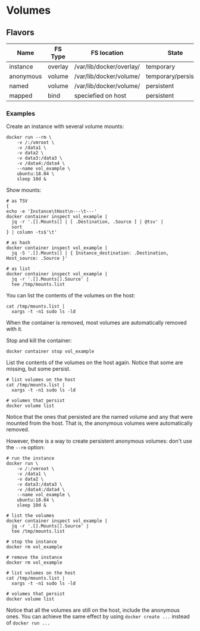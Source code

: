 # Volumes
## Flavors
| Name | FS Type | FS location | State |
| --- | --- | --- | --- |
| instance | overlay | /var/lib/docker/overlay/ | temporary |
| anonymous | volume | /var/lib/docker/volume/ | temporary/persistent |
| named | volume | /var/lib/docker/volume/ | persistent |
| mapped | bind | speciefied on host | persistent |


### Examples
Create an instance with several volume mounts:
```
docker run --rm \
    -v /:/vmroot \
    -v /data1 \
    -v data2 \
    -v data3:/data3 \
    -v /data4:/data4 \
    --name vol_example \
    ubuntu:18.04 \
    sleep 10d &
```
Show mounts:
```
# as TSV
{
echo -e 'Instance\tHost\n---\t---'
docker container inspect vol_example |
  jq -r '.[].Mounts[] | [ .Destination, .Source ] | @tsv' |
  sort
} | column -ts$'\t'

# as hash
docker container inspect vol_example |
  jq -S '.[].Mounts[] | { Instance_destination: .Destination, Host_source: .Source }'

# as list
docker container inspect vol_example |
  jq -r '.[].Mounts[].Source' |
  tee /tmp/mounts.list
```
You can list the contents of the volumes on the host:
```
cat /tmp/mounts.list |
  xargs -t -n1 sudo ls -ld
```
When the container is removed, most volumes are automatically removed with it.

Stop and kill the container:
```
docker container stop vol_example
```
List the contents of the volumes on the host again.  Notice that some are missing, but some persist.
```
# list volumes on the host
cat /tmp/mounts.list |
  xargs -t -n1 sudo ls -ld

# volumes that persist
docker volume list
```
Notice that the ones that persisted are the named volume and any that were mounted from the host.
That is, the anonymous volumes were automatically removed.

However, there is a way to create persistent anonymous volumes: don't use the `--rm` option:
```
# run the instance
docker run \
    -v /:/vmroot \
    -v /data1 \
    -v data2 \
    -v data3:/data3 \
    -v /data4:/data4 \
    --name vol_example \
    ubuntu:18.04 \
    sleep 10d &

# list the volumes
docker container inspect vol_example |
  jq -r '.[].Mounts[].Source' |
  tee /tmp/mounts.list

# stop the instance
docker rm vol_example

# remove the instance
docker rm vol_example

# list volumes on the host
cat /tmp/mounts.list |
  xargs -t -n1 sudo ls -ld

# volumes that persist
docker volume list
```
Notice that all the volumes are still on the host, include the anonymous ones.
You can achieve the same effect by using `docker create ...` instead of `docker run ...`

